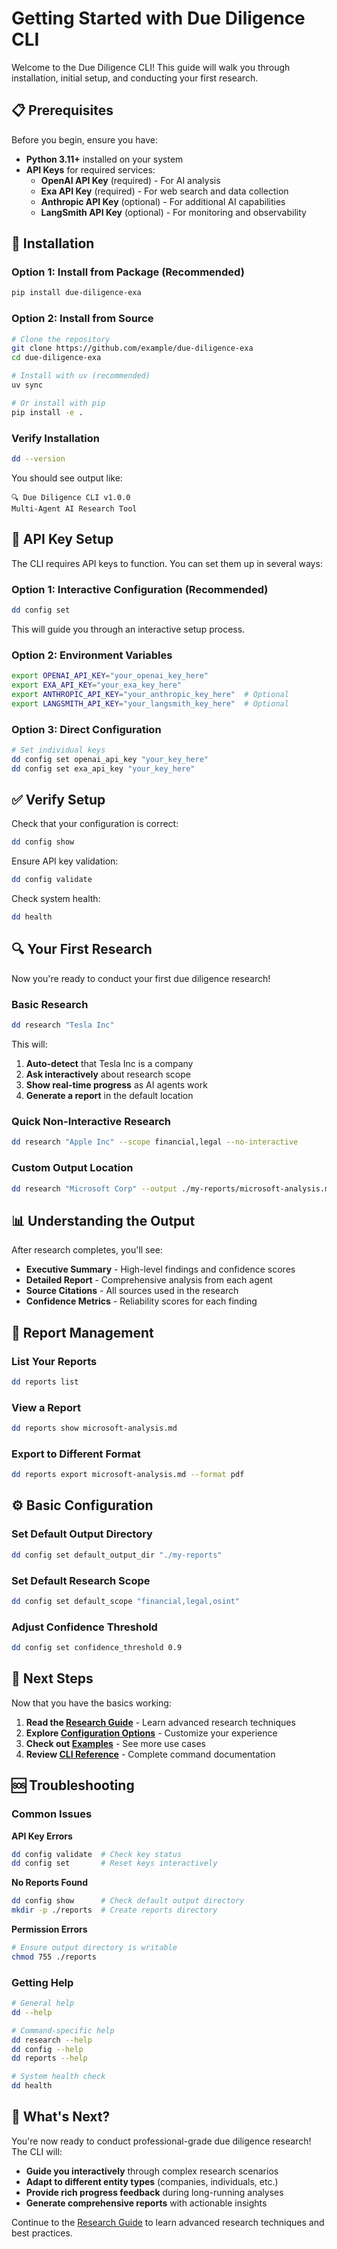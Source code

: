 # Getting Started with Due Diligence CLI

Welcome to the Due Diligence CLI! This guide will walk you through installation, initial setup, and conducting your first research.

## 📋 Prerequisites

Before you begin, ensure you have:

- **Python 3.11+** installed on your system
- **API Keys** for required services:
  - **OpenAI API Key** (required) - For AI analysis
  - **Exa API Key** (required) - For web search and data collection
  - **Anthropic API Key** (optional) - For additional AI capabilities
  - **LangSmith API Key** (optional) - For monitoring and observability

## 🚀 Installation

### Option 1: Install from Package (Recommended)

```bash
pip install due-diligence-exa
```

### Option 2: Install from Source

```bash
# Clone the repository
git clone https://github.com/example/due-diligence-exa
cd due-diligence-exa

# Install with uv (recommended)
uv sync

# Or install with pip
pip install -e .
```

### Verify Installation

```bash
dd --version
```

You should see output like:
```
🔍 Due Diligence CLI v1.0.0
Multi-Agent AI Research Tool
```

## 🔑 API Key Setup

The CLI requires API keys to function. You can set them up in several ways:

### Option 1: Interactive Configuration (Recommended)

```bash
dd config set
```

This will guide you through an interactive setup process.

### Option 2: Environment Variables

```bash
export OPENAI_API_KEY="your_openai_key_here"
export EXA_API_KEY="your_exa_key_here"
export ANTHROPIC_API_KEY="your_anthropic_key_here"  # Optional
export LANGSMITH_API_KEY="your_langsmith_key_here"  # Optional
```

### Option 3: Direct Configuration

```bash
# Set individual keys
dd config set openai_api_key "your_key_here"
dd config set exa_api_key "your_key_here"
```

## ✅ Verify Setup

Check that your configuration is correct:

```bash
dd config show
```

Ensure API key validation:

```bash
dd config validate
```

Check system health:

```bash
dd health
```

## 🔍 Your First Research

Now you're ready to conduct your first due diligence research!

### Basic Research

```bash
dd research "Tesla Inc"
```

This will:
1. **Auto-detect** that Tesla Inc is a company
2. **Ask interactively** about research scope
3. **Show real-time progress** as AI agents work
4. **Generate a report** in the default location

### Quick Non-Interactive Research

```bash
dd research "Apple Inc" --scope financial,legal --no-interactive
```

### Custom Output Location

```bash
dd research "Microsoft Corp" --output ./my-reports/microsoft-analysis.md
```

## 📊 Understanding the Output

After research completes, you'll see:

- **Executive Summary** - High-level findings and confidence scores
- **Detailed Report** - Comprehensive analysis from each agent
- **Source Citations** - All sources used in the research
- **Confidence Metrics** - Reliability scores for each finding

## 📁 Report Management

### List Your Reports

```bash
dd reports list
```

### View a Report

```bash
dd reports show microsoft-analysis.md
```

### Export to Different Format

```bash
dd reports export microsoft-analysis.md --format pdf
```

## ⚙️ Basic Configuration

### Set Default Output Directory

```bash
dd config set default_output_dir "./my-reports"
```

### Set Default Research Scope

```bash
dd config set default_scope "financial,legal,osint"
```

### Adjust Confidence Threshold

```bash
dd config set confidence_threshold 0.9
```

## 🎯 Next Steps

Now that you have the basics working:

1. **Read the [Research Guide](./research-guide.md)** - Learn advanced research techniques
2. **Explore [Configuration Options](./configuration.md)** - Customize your experience
3. **Check out [Examples](../examples/quick-start.md)** - See more use cases
4. **Review [CLI Reference](./cli-reference.md)** - Complete command documentation

## 🆘 Troubleshooting

### Common Issues

**API Key Errors**
```bash
dd config validate  # Check key status
dd config set       # Reset keys interactively
```

**No Reports Found**
```bash
dd config show      # Check default output directory
mkdir -p ./reports  # Create reports directory
```

**Permission Errors**
```bash
# Ensure output directory is writable
chmod 755 ./reports
```

### Getting Help

```bash
# General help
dd --help

# Command-specific help
dd research --help
dd config --help
dd reports --help

# System health check
dd health
```

## 🔄 What's Next?

You're now ready to conduct professional-grade due diligence research! The CLI will:

- **Guide you interactively** through complex research scenarios
- **Adapt to different entity types** (companies, individuals, etc.)
- **Provide rich progress feedback** during long-running analyses
- **Generate comprehensive reports** with actionable insights

Continue to the [Research Guide](./research-guide.md) to learn advanced research techniques and best practices.